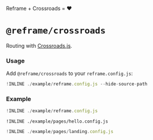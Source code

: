 Reframe + Crossroads = :heart:

# `@reframe/crossroads`

Routing with [Crossroads.js](https://github.com/millermedeiros/crossroads.js).

### Usage

Add `@reframe/crossroads` to your `reframe.config.js`:

~~~js
!INLINE ./example/reframe.config.js --hide-source-path
~~~

### Example

~~~js
!INLINE ./example/reframe.config.js
~~~

~~~sugarss
!INLINE ./example/pages/hello.config.js
~~~

~~~js
!INLINE ./example/pages/landing.config.js
~~~
